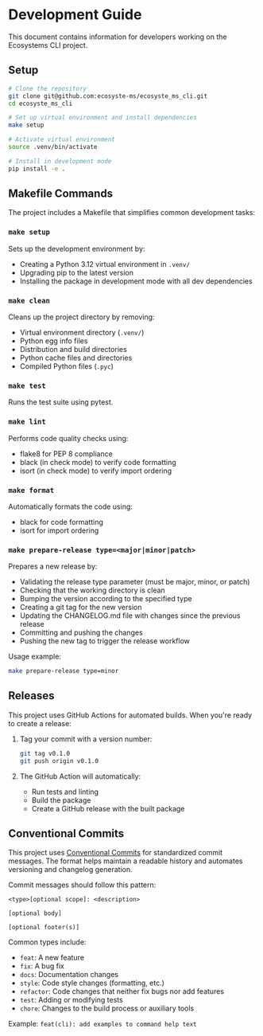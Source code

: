 # Development Guide

This document contains information for developers working on the Ecosystems CLI project.

## Setup

```bash
# Clone the repository
git clone git@github.com:ecosyste-ms/ecosyste_ms_cli.git
cd ecosyste_ms_cli

# Set up virtual environment and install dependencies
make setup

# Activate virtual environment
source .venv/bin/activate

# Install in development mode
pip install -e .
```

## Makefile Commands

The project includes a Makefile that simplifies common development tasks:

### `make setup`
Sets up the development environment by:
- Creating a Python 3.12 virtual environment in `.venv/`
- Upgrading pip to the latest version
- Installing the package in development mode with all dev dependencies

### `make clean`
Cleans up the project directory by removing:
- Virtual environment directory (`.venv/`)
- Python egg info files
- Distribution and build directories
- Python cache files and directories
- Compiled Python files (`.pyc`)

### `make test`
Runs the test suite using pytest.

### `make lint`
Performs code quality checks using:
- flake8 for PEP 8 compliance
- black (in check mode) to verify code formatting
- isort (in check mode) to verify import ordering

### `make format`
Automatically formats the code using:
- black for code formatting
- isort for import ordering

### `make prepare-release type=<major|minor|patch>`
Prepares a new release by:
- Validating the release type parameter (must be major, minor, or patch)
- Checking that the working directory is clean
- Bumping the version according to the specified type
- Creating a git tag for the new version
- Updating the CHANGELOG.md file with changes since the previous release
- Committing and pushing the changes
- Pushing the new tag to trigger the release workflow

Usage example:
```bash
make prepare-release type=minor
```

## Releases

This project uses GitHub Actions for automated builds. When you're ready to create a release:

1. Tag your commit with a version number:
   ```bash
   git tag v0.1.0
   git push origin v0.1.0
   ```

2. The GitHub Action will automatically:
   - Run tests and linting
   - Build the package
   - Create a GitHub release with the built package

## Conventional Commits

This project uses [Conventional Commits](https://www.conventionalcommits.org/) for standardized commit messages. The format helps maintain a readable history and automates versioning and changelog generation.

Commit messages should follow this pattern:
```
<type>[optional scope]: <description>

[optional body]

[optional footer(s)]
```

Common types include:
- `feat`: A new feature
- `fix`: A bug fix
- `docs`: Documentation changes
- `style`: Code style changes (formatting, etc.)
- `refactor`: Code changes that neither fix bugs nor add features
- `test`: Adding or modifying tests
- `chore`: Changes to the build process or auxiliary tools

Example: `feat(cli): add examples to command help text`

